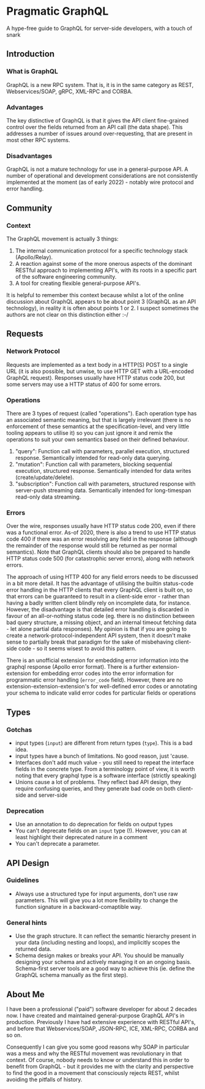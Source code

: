 # Pragmatic GraphQL
A hype-free guide to GraphQL for server-side developers, with a touch of snark

## Introduction

### What is GraphQL
GraphQL is a new RPC system. That is, it is in the same category as REST, Webservices/SOAP, gRPC, XML-RPC and CORBA.

### Advantages
The key distinctive of GraphQL is that it gives the API client fine-grained control over the fields returned from an API call (the data shape). This addresses a number of issues around over-requesting, that are present in most other RPC systems.

### Disadvantages
GraphQL is not a mature technology for use in a general-purpose API. A number of operational and development considerations are not consistently implemented at the moment (as of early 2022) - notably wire protocol and error handling.

## Community

### Context
The GraphQL movement is actually 3 things:
1. The internal communication protocol for a specific technology stack (Apollo/Relay).
2. A reaction against some of the more onerous aspects of the dominant RESTful approach to implementing API's, with its roots in a specific part of the software engineering community.
3. A tool for creating flexible general-purpose API's.

It is helpful to remember this context because whilst a lot of the online discussion about GraphQL appears to be about point 3 (GraphQL as an API technology), in reality it is often about points 1 or 2. I suspect sometimes the authors are not clear on this distinction either :-/

## Requests

### Network Protocol
Requests are implemented as a text body in a HTTP(S) POST to a single URL (it is also possible, but unwise, to use HTTP GET with a URL-encoded GraphQL request). Responses usually have HTTP status code 200, but some servers may use a HTTP status of 400 for some errors.

### Operations
There are 3 types of request (called "operations"). Each operation type has an associated semantic meaning, but that is largely irrelevant (there is no enforcement of these semantics at the specification-level, and very little tooling appears to utilise it) so you can just ignore it and remix the operations to suit your own semantics based on their defined behaviour.

1. "query": Function call with parameters, parallel execution, structured response. Semantically intended for read-only data querying.
2. "mutation": Function call with parameters, blocking sequential execution, structured response. Semantically intended for data writes (create/update/delete).
3. "subscription": Function call with parameters, structured response with server-push streaming data. Semantically intended for long-timespan read-only data streaming.

### Errors
Over the wire, responses usually have HTTP status code 200, even if there was a functional error. As-of 2020, there is also a trend to use HTTP status code 400 if there was an error resolving any field in the response (although the remainder of the response would still be returned as per normal semantics). Note that GraphQL clients should also be prepared to handle HTTP status code 500 (for catastrophic server errors), along with network errors.

The approach of using HTTP 400 for any field errors needs to be discussed in a bit more detail. It has the advantage of utilising the builtin status-code error handling in the HTTP clients that every GraphQL client is built on, so that errors can be guaranteed to result in a client-side error - rather than having a badly written client blindly rely on incomplete data, for instance. However, the disadvantage is that detailed error handling is discarded in favour of an all-or-nothing status code (eg. there is no distinction between bad query structure, a missing object, and an internal timeout fetching data - let alone partial data responses). My opinion is that if you are going to create a network-protocol-independent API system, then it doesn't make sense to partially break that paradigm for the sake of misbehaving client-side code - so it seems wisest to avoid this pattern.

There is an unofficial extension for embedding error information into the graphql response (Apollo error format). There is a further extension-extension for embedding error codes into the error information for programmatic error handling (`error_code` field). However, there are no extension-extension-extension's for well-defined error codes or annotating your schema to indicate valid error codes for particular fields or operations

## Types

### Gotchas
* input types (`input`) are different from return types (`type`). This is a bad idea.
* input types have a bunch of limitations. No good reason, just 'cause.
* Interfaces don't add much value - you still need to repeat the interface fields in the concrete type. From a terminology point of view, it is worth noting that every graphql type is a software interface (strictly speaking)
* Unions cause a lot of problems. They reflect bad API design, they require confusing queries, and they generate bad code on both client-side and server-side

### Deprecation
* Use an annotation to do deprecation for fields on output types
* You can't deprecate fields on an `input` type (!). However, you can at least highlight their deprecated nature in a comment
* You can't deprecate a parameter.

## API Design

### Guidelines

* Always use a structured type for input arguments, don't use raw parameters. This will give you a lot more flexibility to change the function signature in a backward-comaptible way.

### General hints
* Use the graph structure. It can reflect the semantic hierarchy present in your data (including nesting and loops), and implicitly scopes the returned data.
* Schema design makes or breaks your API. You should be manually designing your schema and actively managing it on an ongoing basis. Schema-first server tools are a good way to achieve this (ie. define the GraphQL schema manually as the first step).

## About Me
I have been a professional ("paid") software developer for about 2 decades now. I have created and maintained general-purpose GraphQL API's in production.
Previously I have had extensive experience with RESTful API's, and before that Webservices/SOAP, JSON-RPC, ICE, XML-RPC, CORBA and so on.

Consequently I can give you some good reasons why SOAP in particular was a mess and why the RESTful movement was revolutionary in that context. Of course, nobody needs to know or understand this in order to benefit from GraphQL - but it provides me with the clarity and perspective to find the good in a movement that consciously rejects REST, whilst avoiding the pitfalls of history.
